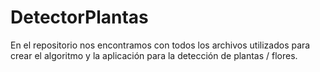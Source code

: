 # DetectorPlantas
En el repositorio nos encontramos con todos los archivos utilizados
para crear el algoritmo y la aplicación para la detección de
plantas / flores.
